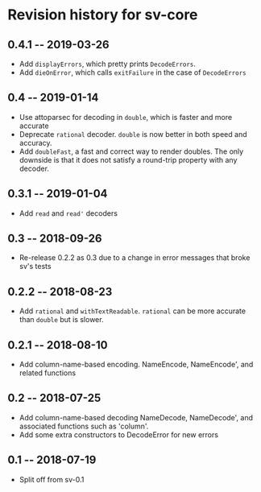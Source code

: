 # Revision history for sv-core

## 0.4.1 -- 2019-03-26

* Add `displayErrors`, which pretty prints `DecodeErrors`.
* Add `dieOnError`, which calls `exitFailure` in the case of `DecodeErrors`

## 0.4 -- 2019-01-14

* Use attoparsec for decoding in `double`, which is faster and more accurate
* Deprecate `rational` decoder. `double` is now better in both speed and
  accuracy.
* Add `doubleFast`, a fast and correct way to render doubles. The only
  downside is that it does not satisfy a round-trip property with any
  decoder.

## 0.3.1 -- 2019-01-04

* Add `read` and `read'` decoders

## 0.3 -- 2018-09-26

* Re-release 0.2.2 as 0.3 due to a change in error messages that
  broke sv's tests

## 0.2.2 -- 2018-08-23

* Add `rational` and `withTextReadable`.
  `rational` can be more accurate than `double` but is slower.

## 0.2.1 -- 2018-08-10

* Add column-name-based encoding. NameEncode, NameEncode', and
  related functions

## 0.2 -- 2018-07-25

* Add column-name-based decoding NameDecode, NameDecode', and associated
  functions such as 'column'.
* Add some extra constructors to DecodeError for new errors

## 0.1 -- 2018-07-19

* Split off from sv-0.1
